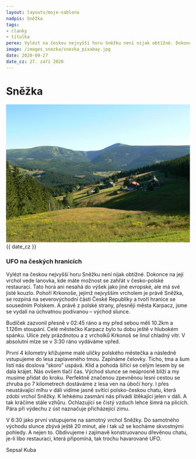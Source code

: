 ```yaml
---
layout: layouts/moje-sablona
nadpis: Sněžka
tags: 
- clanky
- titulka
perex: Vylézt na českou nejvyšší horu Sněžku není nijak obtížné. Dokonce na její vrchol vede lanovka, kde máte možnost se zahřát v česko-polské restauraci. Tato hora ani nesahá do výšek jako jiné evropské, ale má své jisté kouzlo. 
image: /images_snezka/snezka_pixabay.jpg
date: 2020-09-27
date_cz: 27. září 2020 
---
```


<div class="container-report">

# Sněžka 

<a href="#">
<img class="article-preview__image" src="/images/images_snezka/snezka_pixabay.jpg" alt="snezka"/>
</a>
<time class="date" datetime="{{ page.date.toUTCString() }}">{{ date_cz }}</time>

### UFO na českých hranicích

Vylézt na českou nejvyšší horu Sněžku není nijak obtížné. Dokonce na její vrchol vede lanovka, kde máte možnost se zahřát v česko-polské restauraci. Tato hora ani nesahá do výšek jako jiné evropské, ale má své jisté kouzlo. Pohoří Krkonoše, jejímž nejvyšším vrcholem je právě Sněžka, se rozpíná na severovýchodní části České Republiky a tvoří hranice se sousedním Polskem. A právě z polské strany, přesněji města Karpacz, jsme se vydali na úchvatnou podívanou – východ slunce.

Budíček zazvonil přesně v 02:45 ráno a my před sebou měli 10.2km a 1.126m stoupání. Celé městečko Karpacz bylo tu dobu ještě v hlubokém spánku. Ulice zely prázdnotou a z vrcholků Krkonoš se linul chladný vítr. V absolutní mlze se v 3:30 ráno vydáváme vpřed.

První 4 kilometry křižujeme malé uličky polského městečka a následně vstupujeme do lesa zaplaveného tmou. Zapínáme čelovky. Ticho, tma a šum listí nás doslova “skoro” uspává. Klid a pohoda šířící se celým lesem by se dala krájet. Nás ovšem tlačí čas. Východ slunce se neúprosně blíží a my musíme přidat do kroku. Perfektně značenou zpevněnou lesní cestou se zhruba po 7 kilometrech dostáváme z lesa ven na úbočí hory. I přes neustávající mlhu v dáli vidíme jasně svítící polsko-českou chatu, která zdobí vrchol Sněžky. K lehkému zasmání nás přivádí štěkající jelen v dáli. A tak kráčíme stále vzhůru. Ochlazující se čistý vzduch lehce šimrá na plicích. Pára při výdechu z úst naznačuje přicházející zimu.

V 6:30 jako první vstupujeme na samotný vrchol Sněžky. Do samotného východu slunce zbývá ještě 20 minut, ale i tak už se kocháme skvostnými pohledy. A nejen to. Obdivujeme i zajímavě konstruovanou dřevěnou chatu, je-li libo restauraci, která připomíná, tak trochu havarované UFO.

Sepsal Kuba

<div class="snezka-image-gallery">
<a class="snezka-img-1" href="/images/images_snezka/snezka1.jpg" target="_blank">
<i class="icon ion-md-expand"></i></a>
<a class="snezka-img-2" href="/images/images_snezka/snezka2.jpg" target="_blank">
<i class="icon ion-md-expand"></i></a>
<a class="snezka-img-3" href="/images/images_snezka/snezka3.jpg" target="_blank">
<i class="icon ion-md-expand"></i></a>
<a class="snezka-img-4" href="/images/images_snezka/snezka4.jpg" target="_blank">
<i class="icon ion-md-expand"></i></a>
</div> 
</div>






          
       